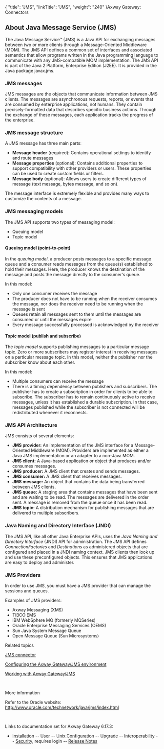{
    "title": "JMS",
    "linkTitle": "JMS",
    "weight": "240"
}<span class="mc-variable axway_variables.Component_Long_Name variable">Axway Gateway</span>: Connectors

## About Java Message Service (JMS)

The Java Message Service™ (JMS) is a Java API for exchanging messages between two or more clients through a Message-Oriented Middleware (MOM). The JMS API defines a common set of interfaces and associated semantics that allow programs written in the Java programming language to communicate with any JMS-compatible MOM implementation. The JMS API is part of the Java 2 Platform, Enterprise Edition (J2EE). It is provided in the Java package <span class="code">javax.jms</span>.

### JMS messages

JMS messages are the objects that communicate information between JMS clients. The messages are asynchronous requests, reports, or events that are consumed by enterprise applications, not humans. They contain precisely-formatted data that describes specific business actions. Through the exchange of these messages, each application tracks the progress of the enterprise.

### JMS message structure

A JMS message has three main parts:

-   <span style="font-weight: bold;">Message header</span> (required): Contains operational settings to identify and route messages
-   <span style="font-weight: bold;">Message properties</span> (optional): Contains additional properties to support compatibility with other providers or users. These properties can be used to create custom fields or filters.
-   <span style="font-weight: bold;">Message body</span> (optional): Allows users to create different types of message (text message, bytes message, and so on).

The message interface is extremely flexible and provides many ways to customize the contents of a message.

### JMS messaging models

The JMS API supports two types of messaging model:

-   Queuing model
-   Topic model

#### Queuing model (point-to-point)

In the <span style="font-style: italic;">queuing model</span>, a producer posts messages to a specific message queue and a consumer reads messages from the queue(s) established to hold their messages. Here, the producer knows the destination of the message and posts the message directly to the consumer's queue.

In this model:

-   Only one consumer receives the message
-   The producer does not have to be running when the receiver consumes the message, nor does the receiver need to be running when the message is sent
-   Queues retain all messages sent to them until the messages are consumed or until the messages expire
-   Every message successfully processed is acknowledged by the receiver

#### Topic model (publish and subscribe)

The <span style="font-style: italic;">topic model</span> supports publishing messages to a particular message topic. Zero or more subscribers may register interest in receiving messages on a particular message topic. In this model, neither the publisher nor the subscriber know about each other.

In this model:

-   Multiple consumers can receive the message
-   There is a timing dependency between publishers and subscribers. The publisher has to create a subscription in order for clients to be able to subscribe. The subscriber has to remain continuously active to receive messages, unless it has established a durable subscription. In that case, messages published while the subscriber is not connected will be redistributed whenever it reconnects.

### JMS API Architecture

JMS consists of several elements:

-   <span style="font-weight: bold;">JMS provider:</span> An implementation of the JMS interface for a Message-Oriented Middleware (MOM). Providers are implemented as either a Java JMS implementation or an adapter to a non-Java MOM.
-   <span style="font-weight: bold;">JMS client:</span> A Java-based application or object that produces and/or consumes messages.
-   <span style="font-weight: bold;">JMS producer:</span> A JMS client that creates and sends messages.
-   <span style="font-weight: bold;">JMS consumer:</span> A JMS client that receives messages.
-   <span style="font-weight: bold;">JMS message:</span> An object that contains the data being transferred between JMS clients.
-   <span style="font-weight: bold;">JMS queue:</span> A staging area that contains messages that have been sent and are waiting to be read. The messages are delivered in the order sent. A message is removed from the queue once it has been read.
-   <span style="font-weight: bold;">JMS topic:</span> A distribution mechanism for publishing messages that are delivered to multiple subscribers.

### Java Naming and Directory Interface (JNDI)

The JMS API, like all other Java Enterprise APIs, uses the <span style="font-style: italic;">Java Naming and Directory Interface</span> (JNDI) API for administration. The JMS API defines <span style="font-style: italic;">ConnectionFactories</span> and <span style="font-style: italic;">Destinations</span> as administered objects that are configured and placed in a JNDI naming context. JMS clients then look up and use these preconfigured objects. This ensures that JMS applications are easy to deploy and administer.

### JMS Providers

In order to use JMS, you must have a JMS provider that can manage the sessions and queues.

Examples of JMS providers:

-   Axway Messaging (XMS)
-   TIBCO EMS
-   IBM WebSphere MQ (formerly MQSeries)
-   Oracle Enterprise Messaging Services (OEMS)
-   Sun Java System Message Queue
-   Open Message Queue (Sun Microsystems)

Related topics

[JMS connector](jms_connector)

[Configuring the <span class="mc-variable axway_variables.Component_Long_Name variable">Axway Gateway</span>/JMS environment](jms_configuring)

[Working with <span class="mc-variable axway_variables.Component_Long_Name variable">Axway Gateway</span>/JMS](jms_working_with)

 

More information

Refer to the Oracle website: <http://www.oracle.com/technetwork/java/jms/index.html>

 

Links to documentation set for Axway Gateway <span class="mc-variable axway_variables.Release_Number variable">6.17.3</span>:

-   [Installation](/bundle/Gateway_6173_InstallationGuide_allOS_en_HTML5/page/Content/start_page.htm) -- [User](/bundle/Gateway_6173_UsersGuide_allOS_en_HTML5/page/Content/start_page.htm) -- [Unix Configuration](/bundle/Gateway_6173_ConfigurationGuide_UNIX_en_HTML5/page/Content/start_page.htm) -- [Upgrade](/bundle/Gateway_6173_UpgradeGuide_allOS_en_HTML5/page/Content/start_page.htm) -- [Interoperability](/bundle/Gateway_6173_InteroperabilityGuide_allOS_en_HTML5/page/Content/start_page.htm) -- [Security](/bundle/Gateway_6173_SecurityGuide_allOS_en_HTML5/page/Content/start_page.htm), requires login -- [Release Notes](/bundle/Gateway_6173_ReleaseNotes_allOS_en_HTML5/page/Content/Gateway_ReleaseNotes_allOS_en.htm)
